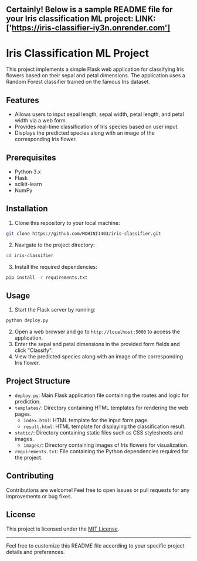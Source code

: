 Certainly! Below is a sample README file for your Iris classification ML project:
LINK: ['https://iris-classifier-iy3n.onrender.com']
---

# Iris Classification ML Project

This project implements a simple Flask web application for classifying Iris flowers based on their sepal and petal dimensions. The application uses a Random Forest classifier trained on the famous Iris dataset.

## Features

- Allows users to input sepal length, sepal width, petal length, and petal width via a web form.
- Provides real-time classification of Iris species based on user input.
- Displays the predicted species along with an image of the corresponding Iris flower.

## Prerequisites

- Python 3.x
- Flask
- scikit-learn
- NumPy

## Installation

1. Clone this repository to your local machine:

```bash
git clone https://github.com/MOHINI1403/iris-classifier.git
```

2. Navigate to the project directory:

```bash
cd iris-classifier
```

3. Install the required dependencies:

```bash
pip install -r requirements.txt
```

## Usage

1. Start the Flask server by running:

```bash
python deploy.py
```

2. Open a web browser and go to `http://localhost:5000` to access the application.
3. Enter the sepal and petal dimensions in the provided form fields and click "Classify".
4. View the predicted species along with an image of the corresponding Iris flower.

## Project Structure

- `deploy.py`: Main Flask application file containing the routes and logic for prediction.
- `templates/`: Directory containing HTML templates for rendering the web pages.
  - `index.html`: HTML template for the input form page.
  - `result.html`: HTML template for displaying the classification result.
- `static/`: Directory containing static files such as CSS stylesheets and images.
  - `images/`: Directory containing images of Iris flowers for visualization.
- `requirements.txt`: File containing the Python dependencies required for the project.

## Contributing

Contributions are welcome! Feel free to open issues or pull requests for any improvements or bug fixes.

## License

This project is licensed under the [MIT License](LICENSE).

---

Feel free to customize this README file according to your specific project details and preferences.


